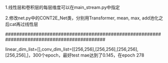 1.线性层和卷积层的每层维度可以在main_stream.py中指定

2.修改net.py中的CONT2E_Net类，分别用Transformer, mean, max, add池化之后cat再过线性层

############################################################################################

linear_dim_list=[],conv_dim_list=[[256,256],[256,256],[256,256],[256,256],]，300个epoch，最好test mae达到了0.145，在epoch 278
